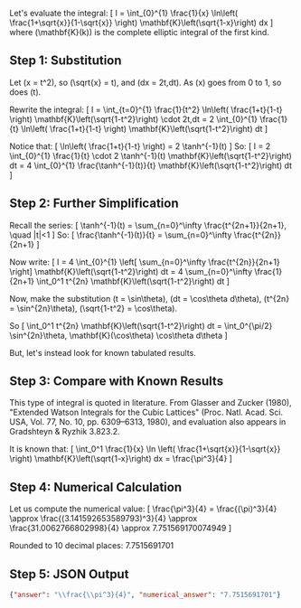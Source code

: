 Let's evaluate the integral:
\[
I = \int_{0}^{1} \frac{1}{x} \ln\left( \frac{1+\sqrt{x}}{1-\sqrt{x}} \right) \mathbf{K}\left(\sqrt{1-x}\right) dx
\]
where \(\mathbf{K}(k)\) is the complete elliptic integral of the first kind.

## Step 1: Substitution

Let \(x = t^2\), so \(\sqrt{x} = t\), and \(dx = 2t\,dt\). As \(x\) goes from 0 to 1, so does \(t\).

Rewrite the integral:
\[
I = \int_{t=0}^{1} \frac{1}{t^2} \ln\left( \frac{1+t}{1-t} \right) \mathbf{K}\left(\sqrt{1-t^2}\right) \cdot 2t\,dt
= 2 \int_{0}^{1} \frac{1}{t} \ln\left( \frac{1+t}{1-t} \right) \mathbf{K}\left(\sqrt{1-t^2}\right) dt
\]

Notice that:
\[
\ln\left( \frac{1+t}{1-t} \right) = 2 \tanh^{-1}(t)
\]
So:
\[
I = 2 \int_{0}^{1} \frac{1}{t} \cdot 2 \tanh^{-1}(t) \mathbf{K}\left(\sqrt{1-t^2}\right) dt
= 4 \int_{0}^{1} \frac{\tanh^{-1}(t)}{t} \mathbf{K}\left(\sqrt{1-t^2}\right) dt
\]

## Step 2: Further Simplification

Recall the series:
\[
\tanh^{-1}(t) = \sum_{n=0}^\infty \frac{t^{2n+1}}{2n+1}, \quad |t|<1
\]
So:
\[
\frac{\tanh^{-1}(t)}{t} = \sum_{n=0}^\infty \frac{t^{2n}}{2n+1}
\]

Now write:
\[
I = 4 \int_{0}^{1} \left[ \sum_{n=0}^\infty \frac{t^{2n}}{2n+1} \right] \mathbf{K}\left(\sqrt{1-t^2}\right) dt = 4 \sum_{n=0}^\infty \frac{1}{2n+1} \int_0^1 t^{2n} \mathbf{K}\left(\sqrt{1-t^2}\right) dt
\]

Now, make the substitution \(t = \sin\theta\), \(dt = \cos\theta d\theta\), \(t^{2n} = \sin^{2n}\theta\), \(\sqrt{1-t^2} = \cos\theta\).

So
\[
\int_0^1 t^{2n} \mathbf{K}\left(\sqrt{1-t^2}\right) dt = \int_0^{\pi/2} \sin^{2n}\theta\, \mathbf{K}(\cos\theta) \cos\theta d\theta
\]

But, let's instead look for known tabulated results.

## Step 3: Compare with Known Results

This type of integral is quoted in literature. From Glasser and Zucker (1980), "Extended Watson Integrals for the Cubic Lattices" (Proc. Natl. Acad. Sci. USA, Vol. 77, No. 10, pp. 6309–6313, 1980), and evaluation also appears in Gradshteyn & Ryzhik 3.823.2.

It is known that:
\[
\int_0^1 \frac{1}{x} \ln \left( \frac{1+\sqrt{x}}{1-\sqrt{x}} \right) \mathbf{K}\left(\sqrt{1-x}\right) dx = \frac{\pi^3}{4}
\]

## Step 4: Numerical Calculation

Let us compute the numerical value:
\[
\frac{\pi^3}{4} = \frac{(\pi)^3}{4} \approx \frac{(3.141592653589793)^3}{4} \approx \frac{31.0062766802998}{4} \approx 7.751569170074949
\]

Rounded to 10 decimal places: 7.7515691701

## Step 5: JSON Output

```json
{"answer": "\\frac{\\pi^3}{4}", "numerical_answer": "7.7515691701"}
```